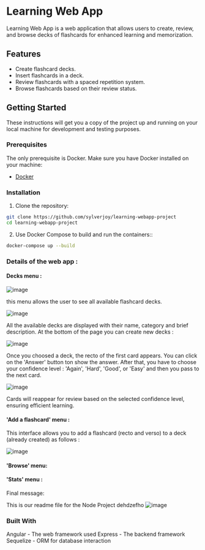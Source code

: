 # Learning Web App

Learning Web App is a web application that allows users to create, review, and browse decks of flashcards for enhanced learning and memorization.

## Features

- Create flashcard decks.
- Insert flashcards in a deck.
- Review flashcards with a spaced repetition system.
- Browse flashcards based on their review status.

## Getting Started

These instructions will get you a copy of the project up and running on your local machine for development and testing purposes.

### Prerequisites

The only prerequisite is Docker. Make sure you have Docker installed on your machine:

- [Docker](https://www.docker.com/get-started)

### Installation

1. Clone the repository:

```bash
git clone https://github.com/sylverjoy/learning-webapp-project
cd learning-webapp-project
```
2. Use Docker Compose to build and run the containers::

```bash
docker-compose up --build
```


### Details of the web app :

#### Decks menu :

![image](https://github.com/sylverjoy/learning-webapp-project/assets/149414061/39ac6921-0cf1-41d9-bb14-917a3829b395)

this menu allows the user to see all available flashcard decks. 

![image](https://github.com/sylverjoy/learning-webapp-project/assets/149414061/de0269a8-8af3-4162-809a-473ba52a8c27)

All the available decks are displayed with their name, category and brief description.
At the bottom of the page you can create new decks :

![image](https://github.com/sylverjoy/learning-webapp-project/assets/149414061/cdebfbca-9d86-4018-a21a-7a188d29612c)

Once you choosed a deck, the recto of the first card appears. You can click on the 'Answer' button ton show the answer. After that, you have to choose your confidence level : 'Again', 'Hard', 'Good', or 'Easy' and then you pass to the next card.

![image](https://github.com/sylverjoy/learning-webapp-project/assets/149414061/7a0c84ba-f451-44ab-aed9-84169cc01d4b)

Cards will reappear for review based on the selected confidence level, ensuring efficient learning.

#### 'Add a flashcard' menu :

This interface allows you to add a flashcard (recto and verso) to a deck (already created) as follows :

![image](https://github.com/sylverjoy/learning-webapp-project/assets/149414061/70805376-96e2-47da-a712-8bf8ffd8b756)



#### 'Browse' menu:



#### 'Stats' menu :



Final message:

This is our readme file for the Node Project
dehdzefho
![image](https://github.com/sylverjoy/Projet_Node_-_React/assets/113913066/6e0b0052-d341-4700-a1a4-3d2ce86483d8)

### Built With
Angular - The web framework used
Express - The backend framework
Sequelize - ORM for database interaction


